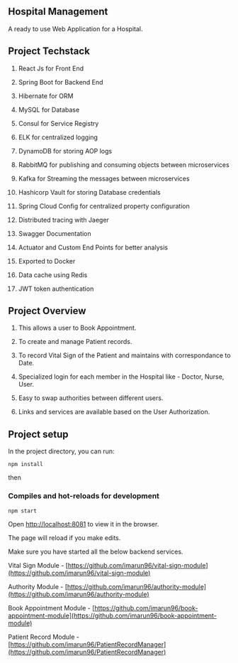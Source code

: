 ## Hospital Management

A ready to use Web Application for a Hospital.

## Project Techstack

1. React Js for Front End

2. Spring Boot for Backend End

3. Hibernate for ORM

4. MySQL for Database

5. Consul for Service Registry

6. ELK for centralized logging

7. DynamoDB for storing AOP logs

8. RabbitMQ for publishing and consuming objects between microservices

9. Kafka for Streaming the messages between microservices

10. Hashicorp Vault for storing Database credentials

11. Spring Cloud Config for centralized property configuration

12. Distributed tracing with Jaeger

13. Swagger Documentation

14. Actuator and Custom End Points for better analysis

15. Exported to Docker

16. Data cache using Redis

17. JWT token authentication

## Project Overview

1. This allows a user to Book Appointment.

2. To create and manage Patient records.

3. To record Vital Sign of the Patient and maintains with correspondance to Date.

4. Specialized login for each member in the Hospital like - Doctor, Nurse, User.

5. Easy to swap authorities between different users.

6. Links and services are available based on the User Authorization.


## Project setup

In the project directory, you can run:

```
npm install
```

then

### Compiles and hot-reloads for development

```
npm start
```

Open [http://localhost:8081](http://localhost:8081) to view it in the browser.

The page will reload if you make edits.

Make sure you have started all the below backend services.

Vital Sign Module - [https://github.com/imarun96/vital-sign-module](https://github.com/imarun96/vital-sign-module)

Authority Module - [https://github.com/imarun96/authority-module](https://github.com/imarun96/authority-module)

Book Appointment Module - [https://github.com/imarun96/book-appointment-module](https://github.com/imarun96/book-appointment-module)

Patient Record Module - [https://github.com/imarun96/PatientRecordManager](https://github.com/imarun96/PatientRecordManager)
